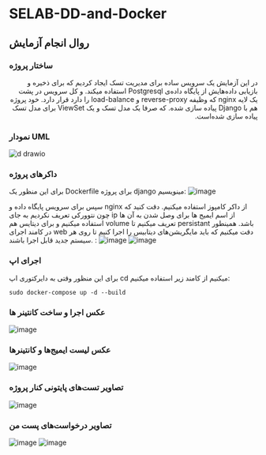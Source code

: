 # SELAB-DD-and-Docker

## روال انجام آزمایش
### ساختار پروژه
<div dir="rtl">
در این آزمایش یک سرویس ساده برای مدیریت تسک ایجاد کردیم که برای ذخیره و بازیابی داده‌هایش از پایگاه داده‌ی Postgresql استفاده میکند. و کل سرویس در پشت یک لایه nginx که وظیفه reverse-proxy و load-balance را دارد قرار دارد. خود پروژه هم با Django پیاده سازی شده. که صرفا یک مدل تسک و یک ViewSet برای مدل تسک پیاده سازی شده‌است.
</div>

### نمودار UML
![d drawio](https://github.com/mohammadhnz/SELAB-DD-and-Docker/assets/59181719/0c26ba7a-25ef-45d5-9c93-e49811ce6479)


### داکرهای پروژه

برای این منظور یک Dockerfile برای پروژه django مینویسیم:
![image](https://github.com/mohammadhnz/SELAB-DD-and-Docker/assets/59181719/8be98806-9d52-49d6-96a2-a98e5ebd9d6d)


سپس برای سرویس پایگاه داده و nginx از داکر کامپوز استفاده میکنیم. دقت کنید که چون نتوورکی تعریف نکردیم به جای ip از اسم ایمیج ها برای وصل شدن به آن ها استفاده میکنیم و برای دیتایس هم volume تعریف میکنیم تا persistant باشد. همینطور در کامند اجرای web دقت میکنیم که باید مایگریشن‌های دیتابیس را اجرا کنیم تا روی هر سیستم جدید قابل اجرا باشند. :
 ![image](https://github.com/mohammadhnz/SELAB-DD-and-Docker/assets/59181719/3fae2f0f-8aa3-4c31-8a62-4277ba81f325)
![image](https://github.com/mohammadhnz/SELAB-DD-and-Docker/assets/59181719/cdbe6d0a-9891-4a6b-bfe9-99acb40fd233)


### اجرای اپ
برای این منظور وقتی  به دایرکتوری اپ cd میکنیم از کامند زیر استفاده میکنیم:
‍‍‍
```
sudo docker-compose up -d --build
```
### عکس اجرا و ساخت کانتینر ها
![image](https://github.com/mohammadhnz/SELAB-DD-and-Docker/assets/59181719/34bf90ad-8d2b-4970-85ab-fb95cfcfbc4c)

### عکس لیست ایمیج‌ها و کانتینرها
![image](https://github.com/mohammadhnz/SELAB-DD-and-Docker/assets/59181719/36fa3290-f6b0-4142-a2a0-dd06da9a0b4b)

### تصاویر تست‌های پایتونی کنار پروژه
![image](https://github.com/mohammadhnz/SELAB-DD-and-Docker/assets/59181719/b2e6611c-0b6f-4f7a-ab90-5e3391ef1dfc)
### تصاویر درخواست‌های پست من

![image](https://github.com/mohammadhnz/SELAB-DD-and-Docker/assets/59181719/97a08851-91b8-49f2-949c-27b5d87ee283)
![image](https://github.com/mohammadhnz/SELAB-DD-and-Docker/assets/59181719/65973488-f6a3-4260-8d61-1329b60bb13c)

